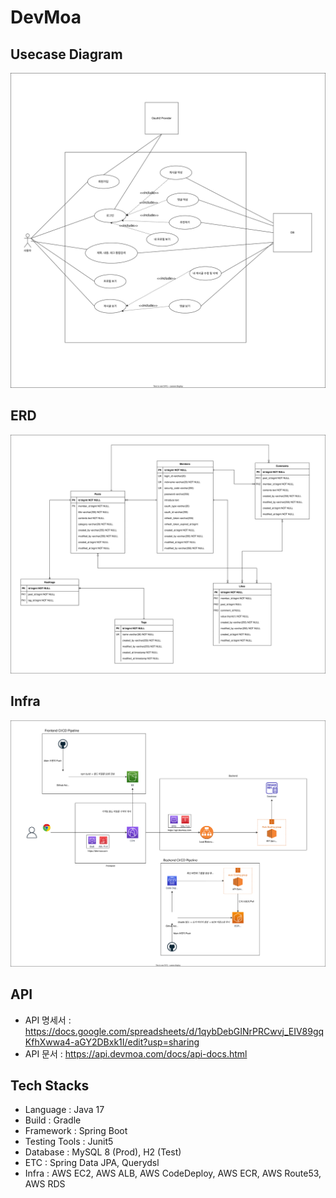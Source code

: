 # DevMoa

## Usecase Diagram

![usecase](document/usecase.svg)

## ERD

![ER Diagram](document/erd.svg)

## Infra

![infrastructure](document/architecture.svg)

## API

- API 명세서 : https://docs.google.com/spreadsheets/d/1qybDebGINrPRCwvj_EIV89gqKfhXwwa4-aGY2DBxk1I/edit?usp=sharing
- API 문서 : https://api.devmoa.com/docs/api-docs.html

## Tech Stacks

- Language : Java 17
- Build : Gradle
- Framework : Spring Boot
- Testing Tools : Junit5
- Database : MySQL 8 (Prod), H2 (Test)
- ETC : Spring Data JPA, Querydsl
- Infra : AWS EC2, AWS ALB, AWS CodeDeploy, AWS ECR, AWS Route53, AWS RDS
